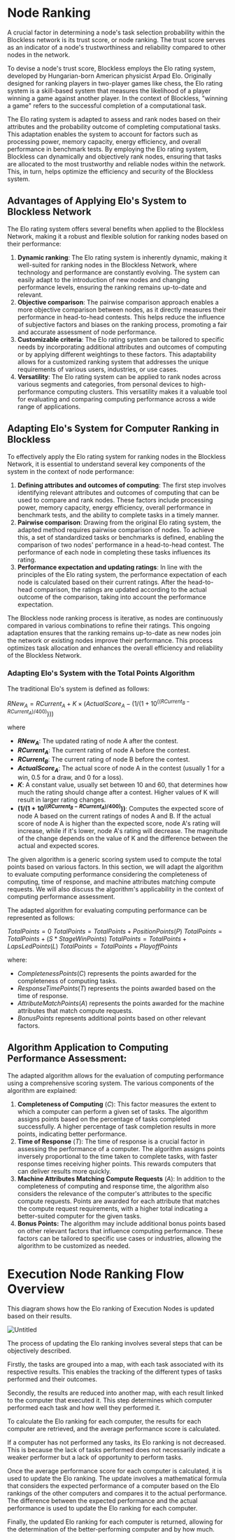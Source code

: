 # Node Ranking

A crucial factor in determining a node's task selection probability within the Blockless network is its trust score, or node ranking. The trust score serves as an indicator of a node's trustworthiness and reliability compared to other nodes in the network.

To devise a node's trust score, Blockless employs the Elo rating system, developed by Hungarian-born American physicist Arpad Elo. Originally designed for ranking players in two-player games like chess, the Elo rating system is a skill-based system that measures the likelihood of a player winning a game against another player. In the context of Blockless, "winning a game" refers to the successful completion of a computational task.

The Elo rating system is adapted to assess and rank nodes based on their attributes and the probability outcome of completing computational tasks. This adaptation enables the system to account for factors such as processing power, memory capacity, energy efficiency, and overall performance in benchmark tests. By employing the Elo rating system, Blockless can dynamically and objectively rank nodes, ensuring that tasks are allocated to the most trustworthy and reliable nodes within the network. This, in turn, helps optimize the efficiency and security of the Blockless system.

## Advantages of Applying Elo's System to Blockless Network

The Elo rating system offers several benefits when applied to the Blockless Network, making it a robust and flexible solution for ranking nodes based on their performance:

1. **Dynamic ranking**: The Elo rating system is inherently dynamic, making it well-suited for ranking nodes in the Blockless Network, where technology and performance are constantly evolving. The system can easily adapt to the introduction of new nodes and changing performance levels, ensuring the ranking remains up-to-date and relevant.
2. **Objective comparison**: The pairwise comparison approach enables a more objective comparison between nodes, as it directly measures their performance in head-to-head contests. This helps reduce the influence of subjective factors and biases on the ranking process, promoting a fair and accurate assessment of node performance.
3. **Customizable criteria**: The Elo rating system can be tailored to specific needs by incorporating additional attributes and outcomes of computing or by applying different weightings to these factors. This adaptability allows for a customized ranking system that addresses the unique requirements of various users, industries, or use cases.
4. **Versatility**: The Elo rating system can be applied to rank nodes across various segments and categories, from personal devices to high-performance computing clusters. This versatility makes it a valuable tool for evaluating and comparing computing performance across a wide range of applications.

## Adapting Elo's System for Computer Ranking in Blockless

To effectively apply the Elo rating system for ranking nodes in the Blockless Network, it is essential to understand several key components of the system in the context of node performance:

1. **Defining attributes and outcomes of computing**: The first step involves identifying relevant attributes and outcomes of computing that can be used to compare and rank nodes. These factors include processing power, memory capacity, energy efficiency, overall performance in benchmark tests, and the ability to complete tasks in a timely manner.
2. **Pairwise comparison**: Drawing from the original Elo rating system, the adapted method requires pairwise comparison of nodes. To achieve this, a set of standardized tasks or benchmarks is defined, enabling the comparison of two nodes' performance in a head-to-head contest. The performance of each node in completing these tasks influences its rating.
3. **Performance expectation and updating ratings**: In line with the principles of the Elo rating system, the performance expectation of each node is calculated based on their current ratings. After the head-to-head comparison, the ratings are updated according to the actual outcome of the comparison, taking into account the performance expectation.

The Blockless node ranking process is iterative, as nodes are continuously compared in various combinations to refine their ratings. This ongoing adaptation ensures that the ranking remains up-to-date as new nodes join the network or existing nodes improve their performance. This process optimizes task allocation and enhances the overall efficiency and reliability of the Blockless Network.

### Adapting Elo's System with the Total Points Algorithm

The traditional Elo's system is defined as follows:

$RNew_A = RCurrent_A + K × (ActualScore_A − ( 1 / ( 1 + 10^{((RCurrent_B - RCurrent_A) / 400)} )))$

where

- **$RNew_A$**: The updated rating of node A after the contest.
- **$RCurrent_A$**: The current rating of node A before the contest.
- **$RCurrent_B$**: The current rating of node B before the contest.
- **$ActualScore_A$**: The actual score of node A in the contest (usually 1 for a win, 0.5 for a draw, and 0 for a loss).
- **$K$**: A constant value, usually set between 10 and 60, that determines how much the rating should change after a contest. Higher values of K will result in larger rating changes.
- **$(1 / (1 + 10^((RCurrent_B - RCurrent_A) / 400)))$**: Computes the expected score of node A based on the current ratings of nodes A and B. If the actual score of node A is higher than the expected score, node A's rating will increase, while if it's lower, node A's rating will decrease. The magnitude of the change depends on the value of K and the difference between the actual and expected scores.

The given algorithm is a generic scoring system used to compute the total points based on various factors. In this section, we will adapt the algorithm to evaluate computing performance considering the completeness of computing, time of response, and machine attributes matching compute requests. We will also discuss the algorithm's applicability in the context of computing performance assessment.

The adapted algorithm for evaluating computing performance can be represented as follows:

$TotalPoints=0$
$TotalPoints=TotalPoints+PositionPoints(P)$
$TotalPoints=TotalPoints+(S*StageWinPoints)$
$TotalPoints=TotalPoints+LapsLedPoints(L)$
$TotalPoints=TotalPoints+PlayoffPoints$

where:

- $CompletenessPoints(C)$ represents the points awarded for the completeness of computing tasks.
- $ResponseTimePoints(T)$ represents the points awarded based on the time of response.
- $AttributeMatchPoints(A)$ represents the points awarded for the machine attributes that match compute requests.
- $BonusPoints$ represents additional points based on other relevant factors.

## Algorithm Application to Computing Performance Assessment:

The adapted algorithm allows for the evaluation of computing performance using a comprehensive scoring system. The various components of the algorithm are explained:

1. **Completeness of Computing** $(C)$: This factor measures the extent to which a computer can perform a given set of tasks. The algorithm assigns points based on the percentage of tasks completed successfully. A higher percentage of task completion results in more points, indicating better performance.
2. **Time of Response** $(T)$: The time of response is a crucial factor in assessing the performance of a computer. The algorithm assigns points inversely proportional to the time taken to complete tasks, with faster response times receiving higher points. This rewards computers that can deliver results more quickly.
3. **Machine Attributes Matching Compute Requests** $(A)$: In addition to the completeness of computing and response time, the algorithm also considers the relevance of the computer's attributes to the specific compute requests. Points are awarded for each attribute that matches the compute request requirements, with a higher total indicating a better-suited computer for the given tasks.
4. **Bonus Points:** The algorithm may include additional bonus points based on other relevant factors that influence computing performance. These factors can be tailored to specific use cases or industries, allowing the algorithm to be customized as needed.

# **Execution Node Ranking Flow Overview**

This diagram shows how the Elo ranking of Execution Nodes is updated based on their results.

![Untitled](/docs/protocol/nodes/Untitled.png)

The process of updating the Elo ranking involves several steps that can be objectively described.

Firstly, the tasks are grouped into a map, with each task associated with its respective results. This enables the tracking of the different types of tasks performed and their outcomes.

Secondly, the results are reduced into another map, with each result linked to the computer that executed it. This step determines which computer performed each task and how well they performed it.

To calculate the Elo ranking for each computer, the results for each computer are retrieved, and the average performance score is calculated.

If a computer has not performed any tasks, its Elo ranking is not decreased. This is because the lack of tasks performed does not necessarily indicate a weaker performer but a lack of opportunity to perform tasks.

Once the average performance score for each computer is calculated, it is used to update the Elo ranking. The update involves a mathematical formula that considers the expected performance of a computer based on the Elo rankings of the other computers and compares it to the actual performance. The difference between the expected performance and the actual performance is used to update the Elo ranking for each computer.

Finally, the updated Elo ranking for each computer is returned, allowing for the determination of the better-performing computer and by how much.
